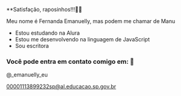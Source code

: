 **Satisfação, raposinhos!!!🦊🖤

Meu nome é Fernanda Emanuelly, mas podem me chamar de Manu
- Estou estudando na Alura
- Estou me desenvolvendo na linguagem de JavaScript
- Sou escritora

 ### Você pode entra em contato comigo em: 💬

 @_emanuelly_eu
 
 00001113899232sp@al.educacao.sp.gov.br
